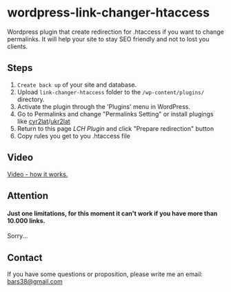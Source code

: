 # wordpress-link-changer-htaccess

Wordpress plugin that create redirection for .htaccess if you want to change permalinks. It will help your site to stay SEO friendly and not to lost you clients.

## Steps

1. `Create back up` of your site and database.
2. Upload `link-changer-htaccess` folder to the `/wp-content/plugins/` directory.
3. Activate the plugin through the 'Plugins' menu in WordPress.
4. Go to Permalinks and change "Permalinks Setting" or install plugings like [cyr2lat](https://wordpress.org/plugins/cyr2lat/)/[ukr2lat](https://wordpress.org/plugins/ukr-to-lat/)
5. Return to this page *LCH Plugin* and click "Prepare redirection" button
6. Copy rules you get to you .htaccess file


## Video

[Video - how it works.](https://youtu.be/_rBlqsA2tw0)

## Attention

#### Just one limitations, for this moment it can't work if you have more than 10.000 links. 
Sorry...

## Contact

If you have some questions or proposition, please write me an email: bars38@gmail.com

